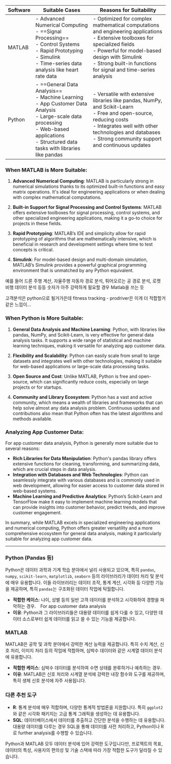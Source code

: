   

| Software | Suitable Cases                                                                                                                                                                                       | Reasons for Suitability                                                                                                                                                                                                                              |
| -------- | ---------------------------------------------------------------------------------------------------------------------------------------------------------------------------------------------------- | ---------------------------------------------------------------------------------------------------------------------------------------------------------------------------------------------------------------------------------------------------- |
| MATLAB   | - Advanced Numerical Computing<br>- ==Signal Processing==<br>- Control Systems<br>- Rapid Prototyping<br>- Simulink<br>- Time-series data analysis like heart rate data                              | - Optimized for complex mathematical computations and engineering applications<br>- Extensive toolboxes for specialized fields<br>- Powerful for model-based design with Simulink<br>- Strong built-in functions for signal and time-series analysis |
| Python   | - ==General Data Analysis==<br>- Machine Learning<br>- App Customer Data Analysis<br>- Large-scale data processing<br>- Web-based applications<br>- Structured data tasks with libraries like pandas | - Versatile with extensive libraries like pandas, NumPy, and Scikit-Learn<br>- Free and open-source, reducing costs<br>- Integrates well with other technologies and databases<br>- Strong community support and continuous updates                  |

### When MATLAB is More Suitable:

1. **Advanced Numerical Computing**: MATLAB is particularly strong in numerical simulations thanks to its optimized built-in functions and easy matrix operations. It's ideal for engineering applications or when dealing with complex mathematical computations.
    
2. **Built-in Support for Signal Processing and Control Systems**: MATLAB offers extensive toolboxes for signal processing, control systems, and other specialized engineering applications, making it a go-to choice for projects in these fields.
    
3. **Rapid Prototyping**: MATLAB’s IDE and simplicity allow for rapid prototyping of algorithms that are mathematically intensive, which is beneficial in research and development settings where time to test concepts is critical.
    
4. **Simulink**: For model-based design and multi-domain simulation, MATLAB’s Simulink provides a powerful graphical programming environment that is unmatched by any Python equivalent.
    
예를 들어 드론 주행 계산, 자율주행 자동차 경로 분석, 튀어오르는 공 경로 분석, 로켓 비행 데이터 분석 등등 숫자가 아주 강력하게 필요할 경우 Matlab을 쓰는 듯

고객분석은 python으로 될거가은데
fitness tracking - prodriver은 이게 더 적합할거같은 느낌이... 

### When Python is More Suitable:

1. **General Data Analysis and Machine Learning**: Python, with libraries like pandas, NumPy, and Scikit-Learn, is very effective for general data analysis tasks. It supports a wide range of statistical and machine learning techniques, making it versatile for analyzing app customer data.
    
2. **Flexibility and Scalability**: Python can easily scale from small to large datasets and integrates well with other technologies, making it suitable for web-based applications or large-scale data processing tasks.
    
3. **Open Source and Cost**: Unlike MATLAB, Python is free and open-source, which can significantly reduce costs, especially on large projects or for startups.
    
4. **Community and Library Ecosystem**: Python has a vast and active community, which means a wealth of libraries and frameworks that can help solve almost any data analysis problem. Continuous updates and contributions also mean that Python often has the latest algorithms and methods available.
    

### Analyzing App Customer Data:

For app customer data analysis, Python is generally more suitable due to several reasons:

- **Rich Libraries for Data Manipulation**: Python's pandas library offers extensive functions for cleaning, transforming, and summarizing data, which are crucial steps in data analysis.
- **Integration with Databases and Web Technologies**: Python can seamlessly integrate with various databases and is commonly used in web development, allowing for easier access to customer data stored in web-based systems.
- **Machine Learning and Predictive Analytics**: Python’s Scikit-Learn and TensorFlow make it easy to implement machine learning models that can provide insights into customer behavior, predict trends, and improve customer engagement.

In summary, while MATLAB excels in specialized engineering applications and numerical computing, Python offers greater versatility and a more comprehensive ecosystem for general data analysis, making it particularly suitable for analyzing app customer data.





--------------

### Python (Pandas 등)

Python은 데이터 과학과 기계 학습 분야에서 널리 사용되고 있으며, 특히 `pandas`, `numpy`, `scikit-learn`, `matplotlib`, `seaborn` 등의 라이브러리가 데이터 처리 및 분석에 매우 유용합니다. 이들 라이브러리는 데이터 조작, 통계 계산, 시각화 등 다양한 기능을 제공하며, 특히 `pandas`는 구조화된 데이터 작업에 탁월합니다.

- **적합한 케이스**: 나이, 성별 등의 일반 고객 데이터를 분석하고 시각화하여 경향을 파악하는 경우.　For app customer data analysis
- **이유**: Python과 그 라이브러리들은 대용량 데이터를 쉽게 다룰 수 있고, 다양한 데이터 소스로부터 쉽게 데이터를 읽고 쓸 수 있는 기능을 제공합니다.

### MATLAB

MATLAB은 공학 및 과학 분야에서 강력한 계산 능력을 제공합니다. 특히 수치 계산, 신호 처리, 이미지 처리 등의 작업에 적합하며, 심박수 데이터와 같은 시계열 데이터 분석에 유용합니다.

- **적합한 케이스**: 심박수 데이터를 분석하여 수면 상태를 분류하거나 예측하는 경우.
- **이유**: MATLAB은 신호 처리와 시계열 분석에 강력한 내장 함수와 도구를 제공하며, 특히 생체 신호 분석에 자주 사용됩니다.

### 다른 추천 도구

- **R**: 통계 분석에 매우 적합하며, 다양한 통계적 방법론을 지원합니다. 특히 `ggplot2`와 같은 시각화 패키지는 고급 통계 그래픽을 생성하는 데 유용합니다.
- **SQL**: 데이터베이스에서 데이터를 추출하고 간단한 분석을 수행하는 데 유용합니다. 대용량 데이터를 다루는 경우 SQL을 통해 데이터를 사전 처리하고, Python이나 R로 further analysis를 수행할 수 있습니다.

Python과 MATLAB 모두 데이터 분석에 있어 강력한 도구입니다만, 프로젝트의 목표, 데이터의 특성, 사용자의 편의성 및 기술 스택에 따라 가장 적합한 도구가 달라질 수 있습니다.